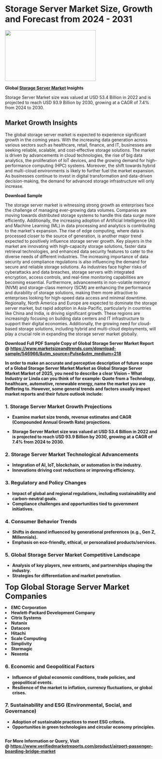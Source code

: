 <H1>Storage Server Market Size, Growth and Forecast from 2024 - 2031</H1><img class="aligncenter size-medium wp-image-584254" src="https://thirdeyenews.in/wp-content/uploads/2024/09/Global-Market-Research-300x168.jpeg" alt="" width="300" height="168" /><p><strong>Global&nbsp;<a href="https://www.marketsizeandtrends.com/download-sample/546966/&amp;utm_source=Pulse&amp;utm_medium=218">Storage Server Market</a> Insights</strong></p><p>Storage Server Market size was valued at USD 53.4 Billion in 2022 and is projected to reach USD 93.9 Billion by 2030, growing at a CAGR of 7.4% from 2024 to 2030.</p><p><h2>Market Growth Insights</h2> <p>The global storage server market is expected to experience significant growth in the coming years. With the increasing data generation across various sectors such as healthcare, retail, finance, and IT, businesses are seeking reliable, scalable, and cost-effective storage solutions. The market is driven by advancements in cloud technologies, the rise of big data analytics, the proliferation of IoT devices, and the growing demand for high-performance computing (HPC) systems. Moreover, the shift towards hybrid and multi-cloud environments is likely to further fuel the market expansion. As businesses continue to invest in digital transformation and data-driven decision-making, the demand for advanced storage infrastructure will only increase.</p> <p><strong>Download Sample</strong></p> <p>The storage server market is witnessing strong growth as enterprises face the challenge of managing ever-growing data volumes. Companies are moving towards distributed storage systems to handle this data surge more efficiently. Additionally, the increasing adoption of Artificial Intelligence (AI) and Machine Learning (ML) in data processing and analytics is contributing to the market's expansion. The rise of edge computing, where data is processed closer to the source of generation, is another major trend expected to positively influence storage server growth. Key players in the market are innovating with high-capacity storage solutions, faster data retrieval technologies, and enhanced data security features to cater to the diverse needs of different industries. The increasing importance of data security and compliance regulations is also influencing the demand for secure and reliable storage solutions. As industries face higher risks of cyberattacks and data breaches, storage servers with integrated encryption, access controls, and real-time monitoring capabilities are becoming essential. Furthermore, advancements in non-volatile memory (NVM) and storage-class memory (SCM) are enhancing the performance and durability of storage solutions, making them more attractive to enterprises looking for high-speed data access and minimal downtime. Regionally, North America and Europe are expected to dominate the storage server market, but rapid adoption in Asia-Pacific, particularly in countries like China and India, is driving significant growth. These regions are increasingly focusing on building data centers and IT infrastructure to support their digital economies. Additionally, the growing need for cloud-based storage solutions, including hybrid and multi-cloud deployments, will play a crucial role in expanding the storage server market globally.</p> <p><strong></p><p><span class=""><strong>Download Full PDF Sample Copy of Global Storage Server Market Report</strong> @ <a href="https://www.marketsizeandtrends.com/download-sample/546966/&amp;utm_source=Pulse&amp;utm_medium=218" target="_blank">https://www.marketsizeandtrends.com/download-sample/546966/&amp;utm_source=Pulse&amp;utm_medium=218</a></span></p><p>In order to make an accurate and perceptive description of future scope of a Global&nbsp;Storage Server Market Market as Global&nbsp;Storage Server Market Market of 2025, you need to describe a clear Vision &ndash; What Industry or Linda can you think of for example: Quote from a Technology, healthcare, automotive, renewable energy, name the market you are Reffering to. However, some general trends and factors usually impact market reports and their future outlook include:</p><h3>1.&nbsp;<strong>Storage Server Market Growth Projections</strong></h3><ul><li>Examine market size trends, revenue estimates and CAGR (Compounded Annual Growth Rate) projections.</li><li><p>Storage Server Market size was valued at USD 53.4 Billion in 2022 and is projected to reach USD 93.9 Billion by 2030, growing at a CAGR of 7.4% from 2024 to 2030.</p></li></ul><h3>2.&nbsp;<strong>Storage Server Market Technological Advancements</strong></h3><ul><li>Integration of AI, IoT, blockchain, or automation in the industry.</li><li>Innovations driving cost reductions or improving efficiency.</li></ul><h3>3.&nbsp;<strong>Regulatory and Policy Changes</strong></h3><ul><li>Impact of global and regional regulations, including sustainability and carbon-neutral goals.</li><li>Compliance challenges and opportunities tied to government initiatives.</li></ul><h3>4.&nbsp;<strong>Consumer Behavior Trends</strong></h3><ul><li>Shifts in demand influenced by generational preferences (e.g., Gen Z, Millennials).</li><li>Emphasis on eco-friendly, ethical, or personalized products/services.</li></ul><h3>5.&nbsp;<strong>Global Storage Server Market Competitive Landscape</strong></h3><ul><li>Analysis of key players, new entrants, and partnerships shaping the industry.</li><li>Strategies for differentiation and market penetration.</li></ul><p data-pm-slice="1 1 []"><span style="color: inherit; font-family: inherit; font-size: 25px;">Top Global Storage Server Market Companies</span></p><div class="" data-test-id=""><p><li>EMC Corporation</li><li> Hewlett-Packard Development Company</li><li> Citrix Systems</li><li> Nutanix</li><li> Datacore</li><li> Hitachi</li><li> Scale Computing</li><li> Simplivity</li><li> Stormagic</li><li> Nexenta</li></p></div><h3>6.&nbsp;<strong>Economic and Geopolitical Factors</strong></h3><ul><li>Influence of global economic conditions, trade policies, and geopolitical events.</li><li>Resilience of the market to inflation, currency fluctuations, or global crises.</li></ul><h3>7.&nbsp;<strong>Sustainability and ESG (Environmental, Social, and Governance)</strong></h3><ul><li>Adoption of sustainable practices to meet ESG criteria.</li><li>Opportunities in green technologies and circular economy principles.</li></ul><h2><strong style="font-size: 14px;">For More Information or Query, Visit @&nbsp;</strong><a style="background-color: #ffffff; font-size: 14px;" href="https://www.marketsizeandtrends.com/report/storage-server-market/" target="_blank">https://www.verifiedmarketreports.com/product/airport-passenger-boarding-bridge-market</a></h2>
